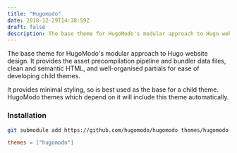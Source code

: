 ```yaml
---
title: "Hugomodo"
date: 2018-12-29T14:38:59Z
draft: false
description: The base theme for HugoModo's modular approach to Hugo website design.
---
```

The base theme for HugoModo's modular approach to Hugo website design. It provides the asset precompilation pipeline and bundler data files, clean and semantic HTML, and well-organised partials for ease of developing child themes.

It provides minimal styling, so is best used as the base for a child theme. HugoModo themes which depend on it will include this theme automatically.

### Installation

```bash
git submodule add https://github.com/hugomodo/hugomodo themes/hugomodo
```

```toml
themes = ["hugomodo"]
```
